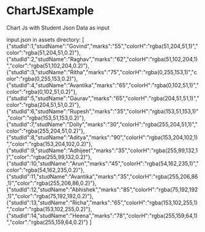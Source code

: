 # ChartJSExample
Chart Js with Student Json Data as input

input.json in assets directory:
[
    {"studId":1,"studName":"Govind","marks":"55","colorH":"rgba(51,204,51,1)","color":"rgba(51,204,51,0.2)"},
    {"studId":2,"studName":"Raghav","marks":"62","colorH":"rgba(51,102,204,1)","color":"rgba(51,102,204,0.2)"},
    {"studId":3,"studName":"Ritha","marks":"75","colorH":"rgba(0,255,153,1)","color":"rgba(0,255,153,0.2)"},
    {"studId":4,"studName":"Avantika","marks":"65","colorH":"rgba(0,102,51,1)","color":"rgba(0,102,51,0.2)"},
    {"studId":5,"studName":"Gaurav","marks":"65","colorH":"rgba(204,51,51,1)","color":"rgba(204,51,51,0.2)"},
    {"studId":6,"studName":"Rupesh","marks":"35","colorH":"rgba(153,51,153,1)","color":"rgba(153,51,153,0.2)"},
    {"studId":7,"studName":"Dolly","marks":"30","colorH":"rgba(255,204,51,1)","color":"rgba(255,204,51,0.2)"},
    {"studId":8,"studName":"Aditya","marks":"90","colorH":"rgba(153,204,102,1)","color":"rgba(153,204,102,0.2)"},
    {"studId":9,"studName":"Adhijeet","marks":"35","colorH":"rgba(255,99,132,1)","color":"rgba(255,99,132,0.2)"},
    {"studId":10,"studName":"Arun","marks":"45","colorH":"rgba(54,162,235,1)","color":"rgba(54,162,235,0.2)"},
    {"studId":11,"studName":"Avantika","marks":"35","colorH":"rgba(255,206,86,1)","color":"rgba(255,206,86,0.2)"},
    {"studId":12,"studName":"Abhishek","marks":"85","colorH":"rgba(75,192,192,1)","color":"rgba(75,192,192,0.2)"},
    {"studId":13,"studName":"Richa","marks":"65","colorH":"rgba(153,102,255,1)","color":"rgba(153,102,255,0.2)"},
    {"studId":14,"studName":"Heena","marks":"78","colorH":"rgba(255,159,64,1)","color":"rgba(255,159,64,0.2)"}
    ]

